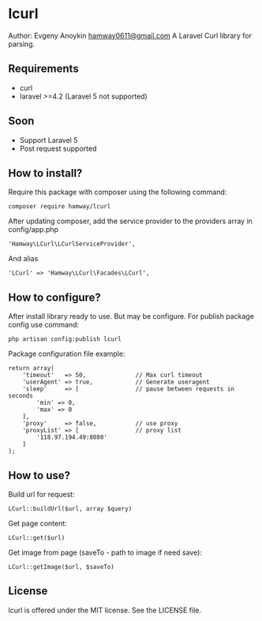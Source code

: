 lcurl
=========
Author: Evgeny Anoykin <hamway0611@gmail.com>
A Laravel Curl library for parsing.

Requirements
------------

* curl
* laravel >=4.2 (Laravel 5 not supported)

Soon
----
* Support Laravel 5
* Post request supported

How to install?
---------------
Require this package with composer using the following command:

    composer require hamway/lcurl
    
After updating composer, add the service provider to the providers array in config/app.php

    'Hamway\LCurl\LCurlServiceProvider',

And alias

    'LCurl' => 'Hamway\LCurl\Facades\LCurl',

How to configure?
-----------------
After install library ready to use. But may be configure. For publish package config use command:

    php artisan config:publish lcurl

Package configuration file example:
    
    return array(
    	'timeout'   => 50,				// Max curl timeout
    	'userAgent' => true,			// Generate useragent
    	'sleep'     => [				// pause between requests in seconds
    		'min' => 0,
    		'max' => 0
    	],
    	'proxy'     => false,			// use proxy
    	'proxyList' => [				// proxy list
    		'118.97.194.49:8080'
    	]
    );

How to use?
-----------
Build url for request:

    LCurl::buildUrl($url, array $query)

Get page content:
    
    LCurl::get($url)

Get image from page (saveTo - path to image if need save):
    
    LCurl::getImage($url, $saveTo)

License
-------
    
lcurl is offered under the MIT license. See the LICENSE file.